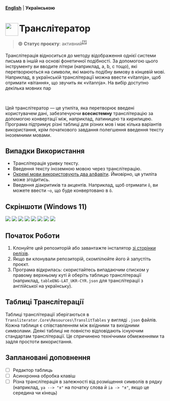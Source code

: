 [**English**](readme.md) | **Українською** 

<div>
<img src="docs/images/translit-icon-sharp-corners.ico" align="left" width="40px"/>
<h1> Транслітератор </h1>
</div>

> 🟢 **Статус проєкту**: активний<sup>[[?]](https://github.com/Tyrrrz/.github/blob/master/docs/project-status.md)</sup>


Транслітерація відноситься до методу відображення однієї системи письма в іншій на основі фонетичної подібності.
За допомогою цього інструменту ви вводите літери (наприклад, a, b, c тощо), які перетворюються на символи, які мають подібну вимову в кінцевій мові.
Наприклад, в українській транслітерації можна ввести «vitannja», щоб отримати «вітання», що звучить як «vitannja». На вибір доступно декілька мовних пар 

</br>

Цей транслітератор — це утиліта, яка перетворює введені користувачем дані, забезпечуючи **всесистемну** транслітерацію за допомогою конвертації між, наприклад, латиницею та кирилицею. Програма підтримує різні таблицi для різних мов і має кілька варіантів використання, крім початкового завдання полегшення введення тексту іноземними мовами.

## Випадки Використання

* Транслітерація уривку тексту.
* Введення тексту іноземною мовою через транслітерацію. 
* [Окремі мови використовують два алфавіти](https://www.google.com/url?q=https%3A%2F%2Fen.wikipedia.org%2Fwiki%2FDigraphia&sa=D). Ймовірно, ця утиліта може згодитись.
* Введення діакритиків та акцентів. Наприклад, щоб отримати `õ`, ви можете ввести `~o`, що буде конвертовано в `õ`.

## Скріншоти (Windows 11)
<img src="docs/images/ui-screenshots/snippet_panel.png">
<img src="docs/images/ui-screenshots/snippet_panel_lorem_ipsum.png">
<img src="docs/images/ui-screenshots/translit_table_view_panel.png">
<img src="docs/images/ui-screenshots/settings_folded.png">
<img src="docs/images/ui-screenshots/settings_unfolded.png">
<img src="docs/images/ui-screenshots/settings_light_theme.png">
<img src="docs/images/ui-screenshots/translit_table_view_panel_light.png">
<img src="docs/images/ui-screenshots/snippet_panel_lorem_ipsum_light.png">

## Початок Роботи
1. Клонуйте цей репозиторій або завантажте інсталятор [зі сторінки релізів](releases).
2. Якщо ви клонували репозиторій, скомпілюйте його й запустіть проєкт.
3. Програма відкрилась: скористайтесь випадаючим списком у правому верхньому кутi й оберіть таблицю транслітерації (наприклад, `tableENG-LAT_UKR-CYR.json` для транслітерації з англійської на українську).

## Таблиці Транслітерації
Таблиці транслітерації зберігаються в `Transliterator.Core\Resources\TranslitTables` у виглядi `.json` файлів.</br>
Кожна таблиця є співставленням між вхідними та вихідними символами.
Деякі таблиці не повністю відповідають існуючим стандартам транслітерації. Це спричинено технічними обмеженнями та задля простоти використання.

## Заплановані доповнення

- [ ] Редактор таблиць
- [ ] Асинхронна обробка клавіш
- [ ] Різна транслітерація в залежності від розміщення символів в рядку (наприклад, `ya --> "я"` на початку слова й `ia -> "я"`, якщо це середина чи кінець)
